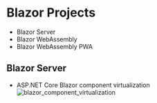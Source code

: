# Blazor Projects
- Blazor Server
- Blazor WebAssembly
- Blazor WebAssembly PWA

## Blazor Server
- ASP.NET Core Blazor component virtualization
![blazor_component_virtualization](https://user-images.githubusercontent.com/7348110/125204554-cb9c4800-e275-11eb-96f8-7c33d4e6f2c7.png)
